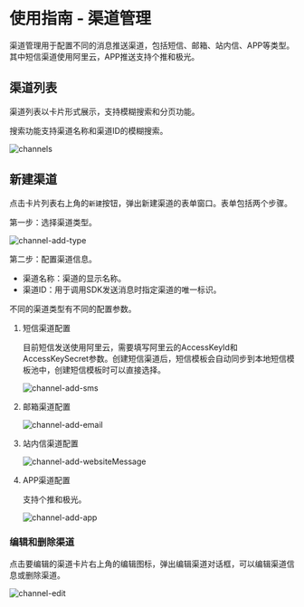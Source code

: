 # 使用指南 - 渠道管理

渠道管理用于配置不同的消息推送渠道，包括短信、邮箱、站内信、APP等类型。其中短信渠道使用阿里云，APP推送支持个推和极光。

## 渠道列表

渠道列表以卡片形式展示，支持模糊搜索和分页功能。

搜索功能支持渠道名称和渠道ID的模糊搜索。

![channels](https://cdn.masastack.com/stack/doc/mc/channels.png)

## 新建渠道

点击卡片列表右上角的`新建`按钮，弹出新建渠道的表单窗口。表单包括两个步骤。

第一步：选择渠道类型。

![channel-add-type](https://cdn.masastack.com/stack/doc/mc/channel-add-type.png)

第二步：配置渠道信息。

- 渠道名称：渠道的显示名称。
- 渠道ID：用于调用SDK发送消息时指定渠道的唯一标识。

不同的渠道类型有不同的配置参数。

1. 短信渠道配置

   目前短信发送使用阿里云，需要填写阿里云的AccessKeyId和AccessKeySecret参数。创建短信渠道后，短信模板会自动同步到本地短信模板池中，创建短信模板时可以直接选择。

   ![channel-add-sms](https://cdn.masastack.com/stack/doc/mc/channel-add-sms.png)

2. 邮箱渠道配置

   ![channel-add-email](https://cdn.masastack.com/stack/doc/mc/channel-add-email.png)

3. 站内信渠道配置

   ![channel-add-websiteMessage](https://cdn.masastack.com/stack/doc/mc/channel-add-websiteMessage.png)

4. APP渠道配置

   支持个推和极光。

   ![channel-add-app](https://cdn.masastack.com/stack/doc/mc/channel-add-app.png)

### 编辑和删除渠道

点击要编辑的渠道卡片右上角的编辑图标，弹出编辑渠道对话框，可以编辑渠道信息或删除渠道。

![channel-edit](https://cdn.masastack.com/stack/doc/mc/channel-edit.png)